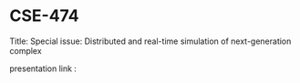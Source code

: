 
# CSE-474

Title: Special issue: Distributed and real-time
simulation of next-generation complex

presentation link :

